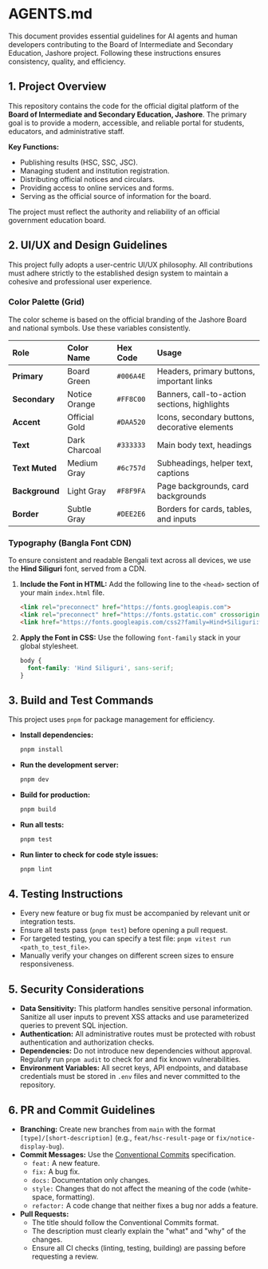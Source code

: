 # AGENTS.md

This document provides essential guidelines for AI agents and human developers contributing to the Board of Intermediate and Secondary Education, Jashore project. Following these instructions ensures consistency, quality, and efficiency.

## 1. Project Overview

This repository contains the code for the official digital platform of the **Board of Intermediate and Secondary Education, Jashore**. The primary goal is to provide a modern, accessible, and reliable portal for students, educators, and administrative staff.

**Key Functions:**
*   Publishing results (HSC, SSC, JSC).
*   Managing student and institution registration.
*   Distributing official notices and circulars.
*   Providing access to online services and forms.
*   Serving as the official source of information for the board.

The project must reflect the authority and reliability of an official government education board.

## 2. UI/UX and Design Guidelines

This project fully adopts a user-centric UI/UX philosophy. All contributions must adhere strictly to the established design system to maintain a cohesive and professional user experience.

### Color Palette (Grid)

The color scheme is based on the official branding of the Jashore Board and national symbols. Use these variables consistently.

| Role          | Color Name      | Hex Code    | Usage                                        |
| :------------ | :-------------- | :---------- | :------------------------------------------- |
| **Primary**   | Board Green     | `#006A4E`   | Headers, primary buttons, important links    |
| **Secondary** | Notice Orange   | `#FF8C00`   | Banners, call-to-action sections, highlights |
| **Accent**    | Official Gold   | `#DAA520`   | Icons, secondary buttons, decorative elements|
| **Text**      | Dark Charcoal   | `#333333`   | Main body text, headings                     |
| **Text Muted**| Medium Gray     | `#6c757d`   | Subheadings, helper text, captions         |
| **Background**| Light Gray      | `#F8F9FA`   | Page backgrounds, card backgrounds           |
| **Border**    | Subtle Gray     | `#DEE2E6`   | Borders for cards, tables, and inputs        |

### Typography (Bangla Font CDN)

To ensure consistent and readable Bengali text across all devices, we use the **Hind Siliguri** font, served from a CDN.

1.  **Include the Font in HTML:** Add the following line to the `<head>` section of your main `index.html` file.
    ```html
    <link rel="preconnect" href="https://fonts.googleapis.com">
    <link rel="preconnect" href="https://fonts.gstatic.com" crossorigin>
    <link href="https://fonts.googleapis.com/css2?family=Hind+Siliguri:wght@400;500;600;700&display=swap" rel="stylesheet">
    ```

2.  **Apply the Font in CSS:** Use the following `font-family` stack in your global stylesheet.
    ```css
    body {
      font-family: 'Hind Siliguri', sans-serif;
    }
    ```

## 3. Build and Test Commands

This project uses `pnpm` for package management for efficiency.

- **Install dependencies:**
  ```bash
  pnpm install
  ```
- **Run the development server:**
  ```bash
  pnpm dev
  ```
- **Build for production:**
  ```bash
  pnpm build
  ```
- **Run all tests:**
  ```bash
  pnpm test
  ```
- **Run linter to check for code style issues:**
  ```bash
  pnpm lint
  ```

## 4. Testing Instructions

- Every new feature or bug fix must be accompanied by relevant unit or integration tests.
- Ensure all tests pass (`pnpm test`) before opening a pull request.
- For targeted testing, you can specify a test file: `pnpm vitest run <path_to_test_file>`.
- Manually verify your changes on different screen sizes to ensure responsiveness.

## 5. Security Considerations

- **Data Sensitivity:** This platform handles sensitive personal information. Sanitize all user inputs to prevent XSS attacks and use parameterized queries to prevent SQL injection.
- **Authentication:** All administrative routes must be protected with robust authentication and authorization checks.
- **Dependencies:** Do not introduce new dependencies without approval. Regularly run `pnpm audit` to check for and fix known vulnerabilities.
- **Environment Variables:** All secret keys, API endpoints, and database credentials must be stored in `.env` files and never committed to the repository.

## 6. PR and Commit Guidelines

- **Branching:** Create new branches from `main` with the format `[type]/[short-description]` (e.g., `feat/hsc-result-page` or `fix/notice-display-bug`).
- **Commit Messages:** Use the [Conventional Commits](https://www.conventionalcommits.org/) specification.
  - `feat:` A new feature.
  - `fix:` A bug fix.
  - `docs:` Documentation only changes.
  - `style:` Changes that do not affect the meaning of the code (white-space, formatting).
  - `refactor:` A code change that neither fixes a bug nor adds a feature.
- **Pull Requests:**
  - The title should follow the Conventional Commits format.
  - The description must clearly explain the "what" and "why" of the changes.
  - Ensure all CI checks (linting, testing, building) are passing before requesting a review.
